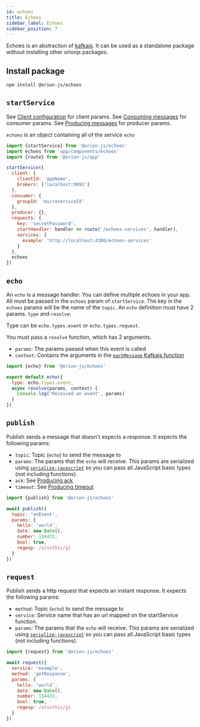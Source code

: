 ```yaml
---
id: echoes
title: Echoes
sidebar_label: Echoes
sidebar_position: 7
---
```


Echoes is an abstraction of [kafkajs](https://kafka.js.org/docs/consuming). It can be used as a standalone package without installing other orionjs packages.

## Install package

```bash npm2yarn
npm install @orion-js/echoes
```

## `startService`

See [Client configuration](https://kafka.js.org/docs/configuration#broker-discovery) for client params. See [Consuming messages](https://kafka.js.org/docs/consuming) for consumer params. See [Producing messages](https://kafka.js.org/docs/producing) for producer params.

`echoes` is an object containing all of the service `echo`

```js
import {startService} from '@orion-js/echoes'
import echoes from 'app/components/echoes'
import {route} from '@orion-js/app'

startService({
  client: {
    clientId: 'appName',
    brokers: ['localhost:9092']
  },
  consumer: {
    groupId: 'microserviceId'
  },
  producer: {},
  requests: {
    key: 'secretPassword',
    startHandler: handler => route('/echoes-services', handler),
    services: {
      example: 'http://localhost:4100/echoes-services'
    }
  },
  echoes
})
```

## `echo`

An `echo` is a message handler. You can define multiple echoes in your app. All must be passed in the `echoes` param of `startService`. The key in the `echoes` params will be the name of the `topic`. An `echo` definition must have 2 params. `type` and `resolve`:

Type can be `echo.types.event` or `echo.types.request`.

You must pass a `resolve` function, which has 2 arguments.

- `params`: The params passed when this event is called
- `context`: Contains the arguments in the [`eachMessage` Kafkajs function](https://kafka.js.org/docs/consuming#a-name-each-message-a-eachmessage)

```js
import {echo} from '@orion-js/echoes'

export default echo({
  type: echo.types.event,
  async resolve(params, context) {
    console.log('Received an event', params)
  }
})
```

## `publish`

Publish sends a message that doesn't expects a response. It expects the following params:

- `topic`: Topic (`echo`) to send the message to
- `params`: The params that the `echo` will receive. This params are serialized using [`serialize-javascript`](https://github.com/yahoo/serialize-javascript) so you can pass all JavaScript basic types (not including functions).
- `ack`: See [Producing ack](https://kafka.js.org/docs/producing)
- `timeout`: See [Producing timeout](https://kafka.js.org/docs/producing)

```js
import {publish} from '@orion-js/echoes'

await publish({
  topic: 'onEvent',
  params: {
    hello: 'world',
    date: new Date(),
    number: 134433,
    bool: true,
    regexp: /alsothis/gi
  }
})
```

## `request`

Publish sends a http request that expects an instant response. It expects the following params:

- `method`: Topic (`echo`) to send the message to
- `service`: Service name that has an url mapped on the startService function.
- `params`: The params that the `echo` will receive. This params are serialized using [`serialize-javascript`](https://github.com/yahoo/serialize-javascript) so you can pass all JavaScript basic types (not including functions).

```js
import {request} from '@orion-js/echoes'

await request({
  service: 'example',
  method: 'getResponse',
  params: {
    hello: 'world',
    date: new Date(),
    number: 134433,
    bool: true,
    regexp: /alsothis/gi
  }
})
```
